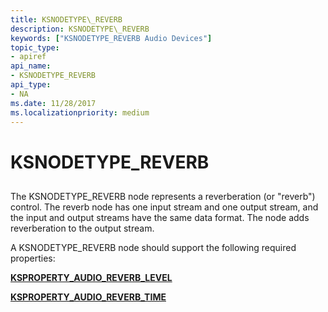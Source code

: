 ```yaml
---
title: KSNODETYPE\_REVERB
description: KSNODETYPE\_REVERB
keywords: ["KSNODETYPE_REVERB Audio Devices"]
topic_type:
- apiref
api_name:
- KSNODETYPE_REVERB
api_type:
- NA
ms.date: 11/28/2017
ms.localizationpriority: medium
---
```


# KSNODETYPE\_REVERB


## <span id="ddk_ksnodetype_reverb_ks"></span><span id="DDK_KSNODETYPE_REVERB_KS"></span>


The KSNODETYPE\_REVERB node represents a reverberation (or "reverb") control. The reverb node has one input stream and one output stream, and the input and output streams have the same data format. The node adds reverberation to the output stream.

A KSNODETYPE\_REVERB node should support the following required properties:

[**KSPROPERTY\_AUDIO\_REVERB\_LEVEL**](ksproperty-audio-reverb-level.md)

[**KSPROPERTY\_AUDIO\_REVERB\_TIME**](ksproperty-audio-reverb-time.md)

 

 





